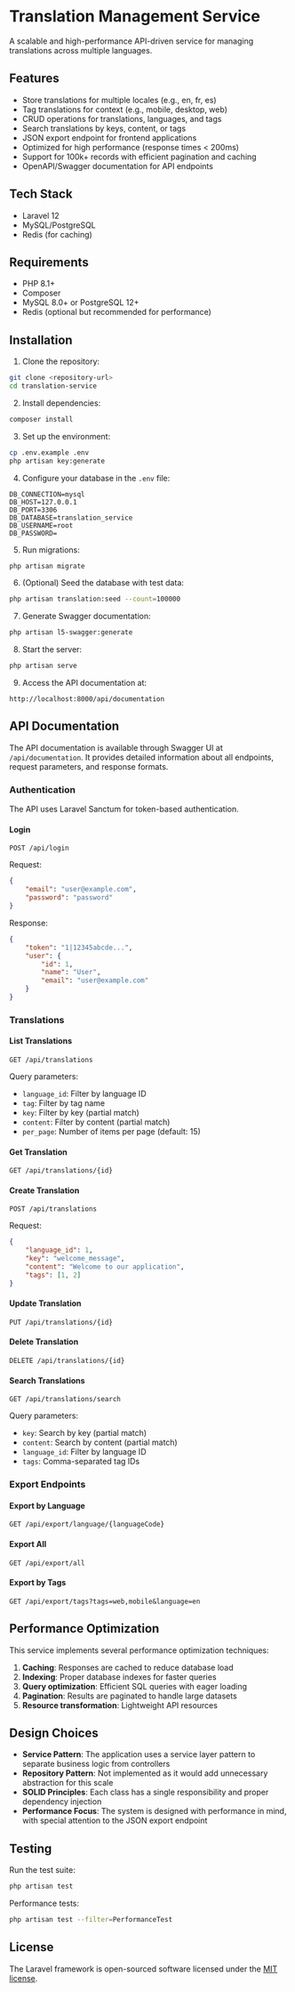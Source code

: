 # Translation Management Service

A scalable and high-performance API-driven service for managing translations across multiple languages.

## Features

-   Store translations for multiple locales (e.g., en, fr, es)
-   Tag translations for context (e.g., mobile, desktop, web)
-   CRUD operations for translations, languages, and tags
-   Search translations by keys, content, or tags
-   JSON export endpoint for frontend applications
-   Optimized for high performance (response times < 200ms)
-   Support for 100k+ records with efficient pagination and caching
-   OpenAPI/Swagger documentation for API endpoints

## Tech Stack

-   Laravel 12
-   MySQL/PostgreSQL
-   Redis (for caching)

## Requirements

-   PHP 8.1+
-   Composer
-   MySQL 8.0+ or PostgreSQL 12+
-   Redis (optional but recommended for performance)

## Installation

1. Clone the repository:

```bash
git clone <repository-url>
cd translation-service
```

2. Install dependencies:

```bash
composer install
```

3. Set up the environment:

```bash
cp .env.example .env
php artisan key:generate
```

4. Configure your database in the `.env` file:

```
DB_CONNECTION=mysql
DB_HOST=127.0.0.1
DB_PORT=3306
DB_DATABASE=translation_service
DB_USERNAME=root
DB_PASSWORD=
```

5. Run migrations:

```bash
php artisan migrate
```

6. (Optional) Seed the database with test data:

```bash
php artisan translation:seed --count=100000
```

7. Generate Swagger documentation:

```bash
php artisan l5-swagger:generate
```

8. Start the server:

```bash
php artisan serve
```

9. Access the API documentation at:

```
http://localhost:8000/api/documentation
```

## API Documentation

The API documentation is available through Swagger UI at `/api/documentation`. It provides detailed information about all endpoints, request parameters, and response formats.

### Authentication

The API uses Laravel Sanctum for token-based authentication.

#### Login

```
POST /api/login
```

Request:

```json
{
    "email": "user@example.com",
    "password": "password"
}
```

Response:

```json
{
    "token": "1|12345abcde...",
    "user": {
        "id": 1,
        "name": "User",
        "email": "user@example.com"
    }
}
```

### Translations

#### List Translations

```
GET /api/translations
```

Query parameters:

-   `language_id`: Filter by language ID
-   `tag`: Filter by tag name
-   `key`: Filter by key (partial match)
-   `content`: Filter by content (partial match)
-   `per_page`: Number of items per page (default: 15)

#### Get Translation

```
GET /api/translations/{id}
```

#### Create Translation

```
POST /api/translations
```

Request:

```json
{
    "language_id": 1,
    "key": "welcome_message",
    "content": "Welcome to our application",
    "tags": [1, 2]
}
```

#### Update Translation

```
PUT /api/translations/{id}
```

#### Delete Translation

```
DELETE /api/translations/{id}
```

#### Search Translations

```
GET /api/translations/search
```

Query parameters:

-   `key`: Search by key (partial match)
-   `content`: Search by content (partial match)
-   `language_id`: Filter by language ID
-   `tags`: Comma-separated tag IDs

### Export Endpoints

#### Export by Language

```
GET /api/export/language/{languageCode}
```

#### Export All

```
GET /api/export/all
```

#### Export by Tags

```
GET /api/export/tags?tags=web,mobile&language=en
```

## Performance Optimization

This service implements several performance optimization techniques:

1. **Caching**: Responses are cached to reduce database load
2. **Indexing**: Proper database indexes for faster queries
3. **Query optimization**: Efficient SQL queries with eager loading
4. **Pagination**: Results are paginated to handle large datasets
5. **Resource transformation**: Lightweight API resources

## Design Choices

-   **Service Pattern**: The application uses a service layer pattern to separate business logic from controllers
-   **Repository Pattern**: Not implemented as it would add unnecessary abstraction for this scale
-   **SOLID Principles**: Each class has a single responsibility and proper dependency injection
-   **Performance Focus**: The system is designed with performance in mind, with special attention to the JSON export endpoint

## Testing

Run the test suite:

```bash
php artisan test
```

Performance tests:

```bash
php artisan test --filter=PerformanceTest
```

## License

The Laravel framework is open-sourced software licensed under the [MIT license](https://opensource.org/licenses/MIT).
